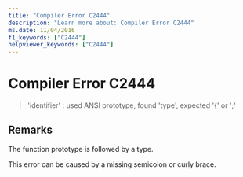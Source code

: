 ```yaml
---
title: "Compiler Error C2444"
description: "Learn more about: Compiler Error C2444"
ms.date: 11/04/2016
f1_keywords: ["C2444"]
helpviewer_keywords: ["C2444"]
---
```

# Compiler Error C2444

> 'identifier' : used ANSI prototype, found 'type', expected '{' or ';'

## Remarks

The function prototype is followed by a type.

This error can be caused by a missing semicolon or curly brace.
